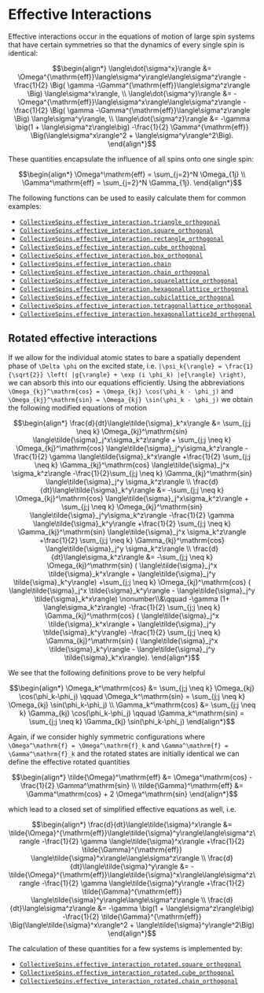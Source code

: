 # Effective Interactions

Effective interactions occur in the equations of motion of large spin systems that have certain symmetries so that the dynamics of every single spin is identical:

```math
\begin{align*}
\langle\dot{\sigma^x}\rangle &=
  \Omega^{\mathrm{eff}}\langle\sigma^y\rangle\langle\sigma^z\rangle
  -\frac{1}{2} \Big(
      \gamma
    -\Gamma^{\mathrm{eff}}\langle\sigma^z\rangle
  \Big) \langle\sigma^x\rangle,
\\
\langle\dot{\sigma^y}\rangle &=
  -\Omega^{\mathrm{eff}}\langle\sigma^x\rangle\langle\sigma^z\rangle
  -\frac{1}{2} \Big(
    \gamma
    -\Gamma^{\mathrm{eff}}\langle\sigma^z\rangle
  \Big) \langle\sigma^y\rangle,
\\
\langle\dot{\sigma^z}\rangle &=
    -\gamma \big(1 + \langle\sigma^z\rangle\big)
    -\frac{1}{2} \Gamma^{\mathrm{eff}} \Big(\langle\sigma^x\rangle^2 + \langle\sigma^y\rangle^2\Big).
\end{align*}
```

These quantities encapsulate the influence of all spins onto one single spin:

```math
\begin{align*}
\Omega^\mathrm{eff} = \sum_{j=2}^N \Omega_{1j}
\\
\Gamma^\mathrm{eff} = \sum_{j=2}^N \Gamma_{1j}.
\end{align*}
```

The following functions can be used to easily calculate them for common examples:

* [`CollectiveSpins.effective_interaction.triangle_orthogonal`](@ref)
* [`CollectiveSpins.effective_interaction.square_orthogonal`](@ref)
* [`CollectiveSpins.effective_interaction.rectangle_orthogonal`](@ref)
* [`CollectiveSpins.effective_interaction.cube_orthogonal`](@ref)
* [`CollectiveSpins.effective_interaction.box_orthogonal`](@ref)
* [`CollectiveSpins.effective_interaction.chain`](@ref)
* [`CollectiveSpins.effective_interaction.chain_orthogonal`](@ref)
* [`CollectiveSpins.effective_interaction.squarelattice_orthogonal`](@ref)
* [`CollectiveSpins.effective_interaction.hexagonallattice_orthogonal`](@ref)
* [`CollectiveSpins.effective_interaction.cubiclattice_orthogonal`](@ref)
* [`CollectiveSpins.effective_interaction.tetragonallattice_orthogonal`](@ref)
* [`CollectiveSpins.effective_interaction.hexagonallattice3d_orthogonal`](@ref)


## Rotated effective interactions

If we allow for the individual atomic states to bare a spatially dependent phase of ``\Delta \phi`` on the excited state, i.e. ``|\psi_k{\rangle} = \frac{1}{\sqrt{2}} \left( |g{\rangle} + \exp (i \phi_k) |e{\rangle} \right)``,  we can absorb this into our equations efficiently. Using the abbreviations ``\Omega_{kj}^\mathrm{cos} = \Omega_{kj} \cos(\phi_k - \phi_j)`` and ``\Omega_{kj}^\mathrm{sin} = \Omega_{kj} \sin(\phi_k - \phi_j)`` we obtain the following modified equations of motion

```math
\begin{align*}
\frac{d}{dt}\langle\tilde{\sigma}_k^x\rangle
&= \sum_{j;j \neq k} \Omega_{kj}^\mathrm{sin} \langle\tilde{\sigma}_j^x\sigma_k^z\rangle
        + \sum_{j;j \neq k} \Omega_{kj}^\mathrm{cos} \langle\tilde{\sigma}_j^y\sigma_k^z\rangle
    -\frac{1}{2} \gamma \langle\tilde{\sigma}_k^x\rangle
    +\frac{1}{2} \sum_{j;j \neq k} \Gamma_{kj}^\mathrm{cos} \langle\tilde{\sigma}_j^x \sigma_k^z\rangle
        -\frac{1}{2}\sum_{j;j \neq k} \Gamma_{kj}^\mathrm{sin} \langle\tilde{\sigma}_j^y \sigma_k^z\rangle
\\
\frac{d}{dt}\langle\tilde{\sigma}_k^y\rangle
&= -\sum_{j;j \neq k} \Omega_{kj}^\mathrm{cos} \langle\tilde{\sigma}_j^x\sigma_k^z\rangle
        + \sum_{j;j \neq k} \Omega_{kj}^\mathrm{sin} \langle\tilde{\sigma}_j^y\sigma_k^z\rangle
    -\frac{1}{2} \gamma \langle\tilde{\sigma}_k^y\rangle
    +\frac{1}{2} \sum_{j;j \neq k} \Gamma_{kj}^\mathrm{sin} \langle\tilde{\sigma}_j^x \sigma_k^z\rangle
    +\frac{1}{2} \sum_{j;j \neq k} \Gamma_{kj}^\mathrm{cos} \langle\tilde{\sigma}_j^y \sigma_k^z\rangle
\\
\frac{d}{dt}\langle\sigma_k^z\rangle
&= -\sum_{j;j \neq k} \Omega_{kj}^\mathrm{sin} (
            \langle\tilde{\sigma}_j^x \tilde{\sigma}_k^x\rangle
            + \langle\tilde{\sigma}_j^y \tilde{\sigma}_k^y\rangle)
    +\sum_{j;j \neq k} \Omega_{kj}^\mathrm{cos} (
            \langle\tilde{\sigma}_j^x \tilde{\sigma}_k^y\rangle
            - \langle\tilde{\sigma}_j^y \tilde{\sigma}_k^x\rangle)
  \nonumber\\&\qquad
    -\gamma (1+ \langle\sigma_k^z\rangle)
    -\frac{1}{2} \sum_{j;j \neq k} \Gamma_{kj}^\mathrm{cos} (
            \langle\tilde{\sigma}_j^x \tilde{\sigma}_k^x\rangle
            + \langle\tilde{\sigma}_j^y \tilde{\sigma}_k^y\rangle)
    -\frac{1}{2} \sum_{j;j \neq k} \Gamma_{kj}^\mathrm{sin} (
            \langle\tilde{\sigma}_j^x \tilde{\sigma}_k^y\rangle
            - \langle\tilde{\sigma}_j^y \tilde{\sigma}_k^x\rangle).
\end{align*}
```

We see that the following definitions prove to be very helpful

```math
\begin{align*}
\Omega_k^\mathrm{cos} &= \sum_{j;j \neq k} \Omega_{kj} \cos(\phi_k-\phi_j)
\qquad
\Omega_k^\mathrm{sin} = \sum_{j;j \neq k} \Omega_{kj} \sin(\phi_k-\phi_j)
\\
\Gamma_k^\mathrm{cos} &= \sum_{j;j \neq k} \Gamma_{kj} \cos(\phi_k-\phi_j)
\qquad
\Gamma_k^\mathrm{sin} = \sum_{j;j \neq k} \Gamma_{kj} \sin(\phi_k-\phi_j)
\end{align*}
```

Again, if we consider highly symmetric configurations where ``\Omega^\mathrm{f} = \Omega^\mathrm{f}_k`` and ``\Gamma^\mathrm{f} = \Gamma^\mathrm{f}_k`` and the rotated states are initially identical we can define the effective rotated quantities

```math
\begin{align*}
\tilde{\Omega}^\mathrm{eff} &= \Omega^\mathrm{cos} - \frac{1}{2} \Gamma^\mathrm{sin}
\\
\tilde{\Gamma}^\mathrm{eff} &= \Gamma^\mathrm{cos} + 2 \Omega^\mathrm{sin}
\end{align*}
```

which lead to a closed set of simplified effective equations as well, i.e.

```math
\begin{align*}
\frac{d}{dt}\langle\tilde{\sigma}^x\rangle  &=
  \tilde{\Omega}^{\mathrm{eff}}\langle\tilde{\sigma}^y\rangle\langle\sigma^z\rangle
  -\frac{1}{2} \gamma \langle\tilde{\sigma}^x\rangle
  +\frac{1}{2} \tilde{\Gamma}^{\mathrm{eff}} \langle\tilde{\sigma}^x\rangle\langle\sigma^z\rangle
\\
\frac{d}{dt}\langle\tilde{\sigma}^y\rangle  &=
  -\tilde{\Omega}^{\mathrm{eff}}\langle\tilde{\sigma}^x\rangle\langle\sigma^z\rangle
  -\frac{1}{2} \gamma \langle\tilde{\sigma}^y\rangle
  +\frac{1}{2} \tilde{\Gamma}^{\mathrm{eff}} \langle\tilde{\sigma}^y\rangle\langle\sigma^z\rangle
\\
\frac{d}{dt}\langle\sigma^z\rangle  &=
    -\gamma \big(1 + \langle\sigma^z\rangle\big)
    -\frac{1}{2} \tilde{\Gamma}^{\mathrm{eff}} \Big(\langle\tilde{\sigma}^x\rangle^2 + \langle\tilde{\sigma}^y\rangle^2\Big)
\end{align*}
```

The calculation of these quantities for a few systems is implemented by:

* [`CollectiveSpins.effective_interaction_rotated.square_orthogonal`](@ref)
* [`CollectiveSpins.effective_interaction_rotated.cube_orthogonal`](@ref)
* [`CollectiveSpins.effective_interaction_rotated.chain_orthogonal`](@ref)
